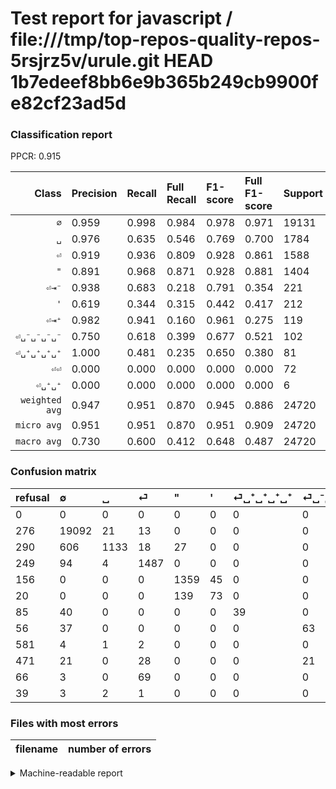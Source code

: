 # Test report for javascript / file:///tmp/top-repos-quality-repos-5rsjrz5v/urule.git HEAD 1b7edeef8bb6e9b365b249cb9900fe82cf23ad5d

### Classification report

PPCR: 0.915

| Class | Precision | Recall | Full Recall | F1-score | Full F1-score | Support | Full Support | PPCR |
|------:|:----------|:-------|:------------|:---------|:---------|:--------|:-------------|:-----|
| `∅` | 0.959| 0.998| 0.984| 0.978| 0.971| 19131| 19407| 0.986 |
| `␣` | 0.976| 0.635| 0.546| 0.769| 0.700| 1784| 2074| 0.860 |
| `⏎` | 0.919| 0.936| 0.809| 0.928| 0.861| 1588| 1837| 0.864 |
| `"` | 0.891| 0.968| 0.871| 0.928| 0.881| 1404| 1560| 0.900 |
| `⏎⇥⁻` | 0.938| 0.683| 0.218| 0.791| 0.354| 221| 692| 0.319 |
| `'` | 0.619| 0.344| 0.315| 0.442| 0.417| 212| 232| 0.914 |
| `⏎⇥⁺` | 0.982| 0.941| 0.160| 0.961| 0.275| 119| 700| 0.170 |
| `⏎␣⁻␣⁻␣⁻␣⁻` | 0.750| 0.618| 0.399| 0.677| 0.521| 102| 158| 0.646 |
| `⏎␣⁺␣⁺␣⁺␣⁺` | 1.000| 0.481| 0.235| 0.650| 0.380| 81| 166| 0.488 |
| `⏎⏎` | 0.000| 0.000| 0.000| 0.000| 0.000| 72| 138| 0.522 |
| `⏎␣⁺␣⁺` | 0.000| 0.000| 0.000| 0.000| 0.000| 6| 45| 0.133 |
| `weighted avg` | 0.947| 0.951| 0.870| 0.945| 0.886| 24720| 27009| 0.915 |
| `micro avg` | 0.951| 0.951| 0.870| 0.951| 0.909| 24720| 27009| 0.915 |
| `macro avg` | 0.730| 0.600| 0.412| 0.648| 0.487| 24720| 27009| 0.915 |

### Confusion matrix

|refusal|  ∅| ␣| ⏎| "| '| ⏎␣⁺␣⁺␣⁺␣⁺| ⏎␣⁻␣⁻␣⁻␣⁻| ⏎⇥⁺| ⏎⇥⁻| ⏎⏎| ⏎␣⁺␣⁺| 
|:---|:---|:---|:---|:---|:---|:---|:---|:---|:---|:---|:---|
|0 |0 |0 |0 |0 |0 |0 |0 |0 |0 |0 |0 |
|276 |19092 |21 |13 |0 |0 |0 |0 |0 |5 |0 |0 |
|290 |606 |1133 |18 |27 |0 |0 |0 |0 |0 |0 |0 |
|249 |94 |4 |1487 |0 |0 |0 |0 |0 |3 |0 |0 |
|156 |0 |0 |0 |1359 |45 |0 |0 |0 |0 |0 |0 |
|20 |0 |0 |0 |139 |73 |0 |0 |0 |0 |0 |0 |
|85 |40 |0 |0 |0 |0 |39 |0 |2 |0 |0 |0 |
|56 |37 |0 |0 |0 |0 |0 |63 |0 |2 |0 |0 |
|581 |4 |1 |2 |0 |0 |0 |0 |112 |0 |0 |0 |
|471 |21 |0 |28 |0 |0 |0 |21 |0 |151 |0 |0 |
|66 |3 |0 |69 |0 |0 |0 |0 |0 |0 |0 |0 |
|39 |3 |2 |1 |0 |0 |0 |0 |0 |0 |0 |0 |

### Files with most errors

| filename | number of errors|
|:----:|:-----|

<details>
    <summary>Machine-readable report</summary>
```json
{
  "cl_report": {"\"": {"f1-score": 0.9279617616934107, "precision": 0.8911475409836066, "recall": 0.967948717948718, "support": 1404}, "\u0027": {"f1-score": 0.4424242424242424, "precision": 0.6186440677966102, "recall": 0.3443396226415094, "support": 212}, "macro avg": {"f1-score": 0.6477390343407252, "precision": 0.7304046944674202, "recall": 0.6004818513534397, "support": 24720}, "micro avg": {"f1-score": 0.9510113268608414, "precision": 0.9510113268608414, "recall": 0.9510113268608414, "support": 24720}, "weighted avg": {"f1-score": 0.9453531390388416, "precision": 0.9473558627534581, "recall": 0.9510113268608414, "support": 24720}, "\u2205": {"f1-score": 0.9782993005559684, "precision": 0.9593969849246231, "recall": 0.9979614238670221, "support": 19131}, "\u23ce": {"f1-score": 0.9276356830941983, "precision": 0.919035846724351, "recall": 0.9363979848866498, "support": 1588}, "\u23ce\u21e5\u207a": {"f1-score": 0.9613733905579399, "precision": 0.9824561403508771, "recall": 0.9411764705882353, "support": 119}, "\u23ce\u21e5\u207b": {"f1-score": 0.7905759162303665, "precision": 0.937888198757764, "recall": 0.6832579185520362, "support": 221}, "\u23ce\u23ce": {"f1-score": 0.0, "precision": 0.0, "recall": 0.0, "support": 72}, "\u23ce\u2423\u207a\u2423\u207a": {"f1-score": 0.0, "precision": 0.0, "recall": 0.0, "support": 6}, "\u23ce\u2423\u207a\u2423\u207a\u2423\u207a\u2423\u207a": {"f1-score": 0.65, "precision": 1.0, "recall": 0.48148148148148145, "support": 81}, "\u23ce\u2423\u207b\u2423\u207b\u2423\u207b\u2423\u207b": {"f1-score": 0.6774193548387097, "precision": 0.75, "recall": 0.6176470588235294, "support": 102}, "\u2423": {"f1-score": 0.769439728353141, "precision": 0.9758828596037898, "recall": 0.6350896860986547, "support": 1784}},
  "cl_report_full": {"\"": {"f1-score": 0.8810372771474879, "precision": 0.8911475409836066, "recall": 0.8711538461538462, "support": 1560}, "\u0027": {"f1-score": 0.4171428571428572, "precision": 0.6186440677966102, "recall": 0.3146551724137931, "support": 232}, "macro avg": {"f1-score": 0.4873848272594023, "precision": 0.7304046944674202, "recall": 0.41247446573709695, "support": 27009}, "micro avg": {"f1-score": 0.9089292273192986, "precision": 0.9510113268608414, "recall": 0.8704135658484209, "support": 27009}, "weighted avg": {"f1-score": 0.8864011364209148, "precision": 0.9436195604106883, "recall": 0.8704135658484209, "support": 27009}, "\u2205": {"f1-score": 0.9714300251863536, "precision": 0.9593969849246231, "recall": 0.9837687432369764, "support": 19407}, "\u23ce": {"f1-score": 0.860781476121563, "precision": 0.919035846724351, "recall": 0.809471965160588, "support": 1837}, "\u23ce\u21e5\u207a": {"f1-score": 0.27518427518427524, "precision": 0.9824561403508771, "recall": 0.16, "support": 700}, "\u23ce\u21e5\u207b": {"f1-score": 0.3540445486518171, "precision": 0.937888198757764, "recall": 0.21820809248554912, "support": 692}, "\u23ce\u23ce": {"f1-score": 0.0, "precision": 0.0, "recall": 0.0, "support": 138}, "\u23ce\u2423\u207a\u2423\u207a": {"f1-score": 0.0, "precision": 0.0, "recall": 0.0, "support": 45}, "\u23ce\u2423\u207a\u2423\u207a\u2423\u207a\u2423\u207a": {"f1-score": 0.3804878048780488, "precision": 1.0, "recall": 0.23493975903614459, "support": 166}, "\u23ce\u2423\u207b\u2423\u207b\u2423\u207b\u2423\u207b": {"f1-score": 0.5206611570247935, "precision": 0.75, "recall": 0.3987341772151899, "support": 158}, "\u2423": {"f1-score": 0.7004636785162287, "precision": 0.9758828596037898, "recall": 0.5462873674059788, "support": 2074}},
  "ppcr": 0.9152504720648673
}
```
</details>
